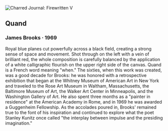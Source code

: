 <div class="artwork-of-the-day">
  <div class="container">
    <div class="img-wrapper">
      <img
        src="https://uploads2.wikiart.org/images/james-brooks/quand-1969.jpg"
        alt="Charred Journal: Firewritten V" />
    </div>
    <div class="artwork-detail">
      <div class="artwork-origin"> 
        <h2 class="artwork-name">Quand</h2>
        <h3 class="artist">
          James Brooks
                    ·  1969
        </h3>
      </div>
      <p class="description">
        <span class="artwork-description-text ng-binding" ng-bind-html="viewModel.ArtworkOfTheDay.Description | unsafe">Royal blue planes cut powerfully across a black field, creating a strong sense of space and movement. Shot through on the left with a vein of brilliant red, the whole composition is carefully balanced by the application of a white calligraphic flourish on the upper right side of the canvas. Quand is a French word meaning "when." The sixties, when this work was created, was a good decade for Brooks: he was honored with a retrospective exhibition that began at the Whitney Museum of American Art in New York and traveled to the Rose Art Museum in Waltham, Massachusetts, the Baltimore Museum of Art, the Walker Art Center in Minneapolis, and the Washington Gallery of Art. He also spent three months as a "painter in residence" at the American Academy in Rome, and in 1969 he was awarded a Guggenheim Fellowship. As the accolades poured in, Brooks' remained true to the font of his inspiration and continued to explore what the poet Stanley Kunitz once called "the interplay between impulse and the presiding imagination."</span>
                        <div class="text-shadow-container" ng-show="showShadow" style=""></div>
      </p>
    </div>
  </div>

</div>
